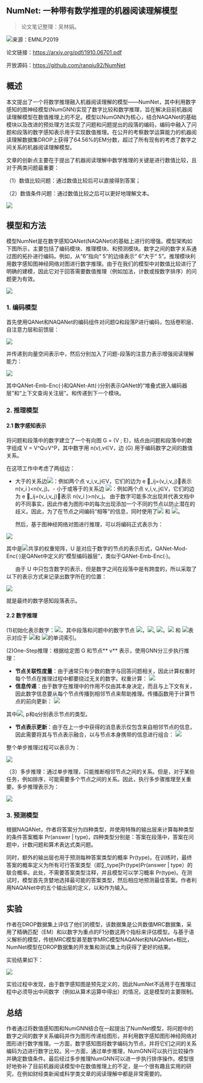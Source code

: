 
## NumNet: 一种带有数学推理的机器阅读理解模型

> 论文笔记整理：吴林娟。

![](img/NumNet:-一种带有数学推理的机器阅读理解模型.md_1.png)来源：EMNLP2019

论文链接：https://arxiv.org/pdf/1910.06701.pdf

开放源码：https://github.com/ranqiu92/NumNet



## **概述**

本文提出了一个将数学推理融入机器阅读理解的模型——NumNet，其中利用数字感知的图神经模型(NumGNN)实现了数字比较和数学推理，旨在解决目前机器阅读理解模型在数值推理上的不足。模型以NumGNN为核心，结合NAQANet的基础模块以及改进的预处理方法实现了问题和问题提出的段落的编码，编码中融入了问题和段落的数字感知表示用于实现数值推理。在公开的考察数学运算能力的机器阅读理解数据集DROP上获得了64.56%的EM分数，超过了所有现有的考虑了数字之间关系的机器阅读理解模型。

文章的创新点主要在于提出了机器阅读理解中数学推理的关键是进行数值比较，且对于两类问题最重要：

（1）数值比较问题：通过数值比较后可以直接得到答案；

（2）数值条件问题：通过数值比较之后可以更好地理解文本。

![](img/NumNet:-一种带有数学推理的机器阅读理解模型.md_2.png)


## **模型和方法**

模型NumNet是在数字感知QANet(NAQANet)的基础上进行的增强。模型架构如下图所示，主要包括了编码模块、推理模块、和预测模块。数字之间的数字关系通过图的拓扑进行编码。例如，从“6”指向“ 5”的边缘表示“ 6”大于“ 5”。推理模块利用数字感知图神经网络对图进行数字推理。由于在我们的模型中对数值比较进行了明确的建模，因此它对于回答需要数值推理（例如加法，计数或按数字排序）的问题更为有效。

![](img/NumNet:-一种带有数学推理的机器阅读理解模型.md_3.png)



### 1. 编码模型

首先使用QANet和NAQANet的编码组件对问题Q和段落P进行编码，包括卷积层、自注意力层和前馈层：

![](img/NumNet:-一种带有数学推理的机器阅读理解模型.md_4.png)

并传递到向量空间表示中，然后分别加入了问题-段落的注意力表示增强阅读理解能力：

![](img/NumNet:-一种带有数学推理的机器阅读理解模型.md_5.png)

其中QANet-Emb-Enc(·)和QANet-Att(·)分别表示QANet的“堆叠式嵌入编码器层”和“上下文查询关注层”。和传递到下一个模块。



### 2. 推理模型

#### 2.1 数字感知表示

将问题和段落中的数字建立了一个有向图 G = (V ; E)，结点由问题和段落中的数字组成 V = V^Q∪V^P，其中数字用 n(v),v∈V，边 (G) 用于编码数字之间的数值关系。

在这项工作中考虑了两组边：
- 大于的关系边![](img/NumNet:-一种带有数学推理的机器阅读理解模型.md_6.png)：例如两个点 v_i,v_j∈V，它们的边为 e ⃗_ij=(v_i,v_j)，表示 n(v_i )&lt;n(v_j)。- 小于或等于的关系边 ![](img/NumNet:-一种带有数学推理的机器阅读理解模型.md_7.png)：例如两个点 v_i,v_j∈V，它们的边为 e ⃖_ij=(v_i,v_j)，表示 n(v_i )&gt;n(v_j。
由于数字可能多次出现并代表文档中的不同事实，因此作者为图形中的每次出现添加一个不同的节点以防止潜在的歧义。因此，为了在节点之间编码“相等”的信息，同时使用了![](img/NumNet:-一种带有数学推理的机器阅读理解模型.md_8.png) 和 ![](img/NumNet:-一种带有数学推理的机器阅读理解模型.md_9.png)。

      然后，基于图神经网络对图进行推理，可以将编码正式表示为：

![](img/NumNet:-一种带有数学推理的机器阅读理解模型.md_10.png)

其中是![](img/NumNet:-一种带有数学推理的机器阅读理解模型.md_11.png)共享的权重矩阵，U 是对应于数字的节点的表示形式，QANet-Mod-Enc(·)是QANet中定义的“模型编码器层”，类似于QANet-Emb-Enc(·)。

      由于 U 中只包含数字的表示，但是数字之间在段落中是有跨度的，所以采取了以下的表示方式来记录出数字所在的位置：

![](img/NumNet:-一种带有数学推理的机器阅读理解模型.md_12.png)

就是最终的数字感知段落表示。

#### 2.2 数字推理

(1)初始化表示数字：![](img/NumNet:-一种带有数学推理的机器阅读理解模型.md_13.png)，其中段落和问题中的数字节点 ![](img/NumNet:-一种带有数学推理的机器阅读理解模型.md_14.png)，![](img/NumNet:-一种带有数学推理的机器阅读理解模型.md_15.png), ![](img/NumNet:-一种带有数学推理的机器阅读理解模型.md_16.png)，![](img/NumNet:-一种带有数学推理的机器阅读理解模型.md_17.png) 和 ![](img/NumNet:-一种带有数学推理的机器阅读理解模型.md_18.png)表示对应于 ![](img/NumNet:-一种带有数学推理的机器阅读理解模型.md_19.png)和 ![](img/NumNet:-一种带有数学推理的机器阅读理解模型.md_20.png)的单词索引。

(2)One-Step推理：根据给定图 G 和节点** v** 表示，使用GNN分三步执行推理：
- ****节点关联性度量****：由于通常只有少数的数字与回答问题相关，因此计算权重时每个节点在推理过程中都要绕过无关的数字。权重计算：
**![](img/NumNet:-一种带有数学推理的机器阅读理解模型.md_21.png)**
- ****信息传递****：由于数字在推理中的作用不仅由其本身决定，而且与上下文有关，因此数字信息要从每个节点传播到相邻节点来帮助推理。传播函数用于计算节点的前向更新：
![](img/NumNet:-一种带有数学推理的机器阅读理解模型.md_22.png)

其中![](img/NumNet:-一种带有数学推理的机器阅读理解模型.md_23.png), p和q分别表示节点的类型。
- ****节点表示更新****：由于在上一步中获得的消息表示仅包含来自相邻节点的信息，因此需要将其与节点表示融合，以与节点本身携带的信息进行组合：
![](img/NumNet:-一种带有数学推理的机器阅读理解模型.md_24.png)

整个单步推理过程可以表示为：

![](img/NumNet:-一种带有数学推理的机器阅读理解模型.md_25.png)

（3）多步推理：通过单步推理，只能推断相邻节点之间的关系。但是，对于某些任务，例如排序，可能需要多个节点之间的关系。因此，执行多步骤推理至关重要。多步推理表示为：

![](img/NumNet:-一种带有数学推理的机器阅读理解模型.md_26.png)



### 3. 预测模型

根据NAQANet，作者将答案分为四种类型，并使用特殊的输出层来计算每种类型的条件答案概率 Pr(answer | type)，四种类型分别是：答案在段落中，答案在问题中，计数问题和算术表达式类问题。

同时，额外的输出层也用于预测每种答案类型的概率 Pr(type)。在训练时，最终答案的概率定义为所有可行答案类型（即∑_type[Pr⁡(type)Pr⁡(answer | type）的联合概率。此处，不需要答案类型注释，并且模型可以学习概率 Pr(type)。在测试时，模型首先贪婪地选择最可能的答案类型，然后相应地预测最佳答案。作者利用NAQANet中的五个输出层的定义，以和作为输入。

## **实验**

作者在DROP数据集上评估了他们的模型，该数据集是公共数值MRC数据集，采用了精确匹配（EM）和以数字为重点的F1分数这两个指标来评估模型。与基于语义解析的模型，传统MRC模型甚至数字MRC模型NAQANet和NAQANet+相比，NumNet模型在DROP数据集的开发集和测试集上均获得了更好的结果。

实验结果如下：

![](img/NumNet:-一种带有数学推理的机器阅读理解模型.md_27.png)

实验过程中发现，由于数字感知图是预先定义的，因此NumNet不适用于在推理过程中必须导出中间数字（例如从算术运算中得出）的情况，这是模型的主要限制。

## **总结**

作者通过将数值感知图和NumGNN结合在一起提出了NumNet模型，将问题中的数字之间的数字关系编码并作为图形传递给图形，并利用数字感知图形神经网络对图形进行数字推理。一方面，数字感知图将数字编码为节点，并将它们之间的关系编码为边进行数字比较。另一方面，通过单步推理，NumGNN可以执行比较操作并确定数值条件。最后经过多步推理NumGNN可以进一步执行排序操作。模型很好地弥补了目前机器阅读模型中在数值推理上的不足，是一个很有趣且实用的研究，在例如财经类新闻或科学类文章的阅读理解中都是非常需要的。
